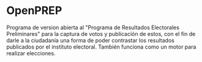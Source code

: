 OpenPREP
========

Programa de version abierta al "Programa de Resultados Electorales Preliminares" para la captura de votos y publicación de estos, con el fin de darle a la ciudadanía una forma de poder contrastar los resultados publicados por el instituto electoral. También funciona como un motor para realizar elecciones.
